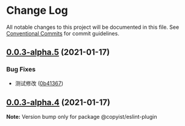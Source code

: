 # Change Log

All notable changes to this project will be documented in this file.
See [Conventional Commits](https://conventionalcommits.org) for commit guidelines.

## [0.0.3-alpha.5](https://github.com/ooooevan/copyist/compare/@copyist/eslint-plugin@0.0.3-alpha.4...@copyist/eslint-plugin@0.0.3-alpha.5) (2021-01-17)


### Bug Fixes

* 测试修改 ([0b41367](https://github.com/ooooevan/copyist/commit/0b413674da3b61bae53d4a5bc458ded1bccb4b5e))





## [0.0.3-alpha.4](https://github.com/ooooevan/copyist/compare/@copyist/eslint-plugin@0.0.3-alpha.3...@copyist/eslint-plugin@0.0.3-alpha.4) (2021-01-17)

**Note:** Version bump only for package @copyist/eslint-plugin
